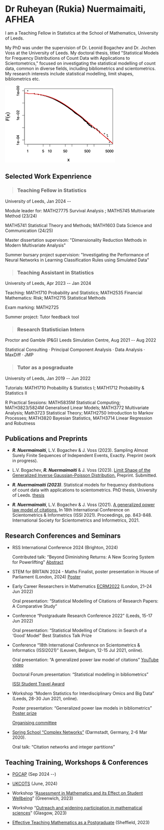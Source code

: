 # Dr Ruheyan (Rukia) Nuermaimaiti, AFHEA

I am a Teaching Fellow in Statistics at the School of Mathematics, University of Leeds. 

My PhD was under the supervision of Dr. Leonid Bogachev and Dr. Jochen Voss at the University of Leeds. My doctoral thesis, titled "Statistical Models for Frequency Distributions of Count Data with Applications to Scientometrics," focused on investigating the statistical modelling of count data, common in diverse fields, including bibliometrics and scientometrics. My research interests include statistical modelling, limit shapes, bibliometrics etc.

![ ](/EJPGPLCCDF.png)

## Selected Work Expenrience

> ### Teaching Fellow in Statistics
 University of Leeds, Jan 2024 -- 

Module leader for: MATH27775 Survival Analysis ; MATH5745 Multivariate Method (23/24)
 
 MATH5741 Statistical Theory and Methods; MATH1603 Data Science and Communication (24/25)
                   
Master dissertation supervison: "Dimensionality Reduction Methods in Modern Multivariate Analysis"

Summer bursary project supervision: "Investigating the Performance of Neural Networks in Learning Classification Rules using Simulated Data"


> ### Teaching Assistant in Statistics
  University of Leeds, Apr 2023 -- Jan 2024
  
  Teaching: MATH1710 Probability and Statistics; MATH2535 Financial Mathematics: Risk; MATH2715 Statistical Methods

  Exam marking: MATH2725 
 
  Summer project: Tutor feedback tool


> ### Research Statistician Intern
  Proctor and Gamble (P&G) Leeds Simulation Centre, Aug 2021 -- Aug 2022
  
  Statistical Consulting · Principal Component Analysis · Data Analysis · MaxDiff · JMP


> ### Tutor as a posgraduate
  University of Leeds, Jan 2019 -- Jun 2022
  
  Tutorials: MATH1710 Probability & Statistics I; MATH1712 Probability & Statistics II
  
  R Practical Sessions: MATH5835M Statistical Computing; MATH3823/5824M Generalised Linear Models;
MATH3772 Multivariate Analysis; Math3723 Statistical Theory; MATH2750 Introduction to Markov
Processes; MATH3820 Bayesian Statistics, MATH3714 Linear Regression and Robutness



## Publications and Preprints

- ***R. Nuermaimaiti***, L.V. Bogachev & J. Voss (2023). Sampling Almost Surely Finite Sequences of Independent Events, Exactly. Preprint (work in progress).

- L.V. Bogachev, ***R. Nuermaimaiti*** & J. Voss (2023). [Limit Shape of the Generalized Inverse Gaussian-Poisson Distribution.](https://arxiv.org/abs/2303.08139) Preprint. Submitted.
  
-	***R. Nuermaimaiti (2023)***. Statistical models for frequency distributions of count data with applications to scientometrics. PhD thesis, University of Leeds. [thesis](https://etheses.whiterose.ac.uk/33446/)

- ***R. Nuermaimaiti***, L.V. Bogachev & J. Voss (2021). [A generalized power law model of citations.](https://eprints.whiterose.ac.uk/179166/) In 18th International Conference on Scientometrics & Informetrics (ISSI 2021). Proceedings, pp. 843-848. International Society for Scientometrics and Informetrics, 2021. 


## Research Conferences and Seminars

 *  RSS International Conference 2024 (Brighton, 2024)
   
    Contributed talk: “Beyond Diminishing Returns: A New Scoring System for Powerlifting" [Abstract](https://virtual.oxfordabstracts.com/#/event/6693/submission/142)
     
* 	STEM for BRITAIN 2024 - Maths Finalist, poster presentation in House of Parliament (London, 2024)
 [Poster](https://stemforbritain.org.uk/2024-Posters/POS_Ruheyan%20Nuermaimaiti_GhcLM.pdf)

 * Early Career Researchers in Mathematics [ECRM2022](https://www.homepages.ucl.ac.uk/~ucahwas/ecrm/) (London, 21–24 Jun 2022)

   Oral presentation: “Statistical Modelling of Citations of Research Papers: A Comparative Study”

 * Conference “Postgraduate Research Conference 2022” (Leeds, 15-17 Jun 2022)
 
   Oral presentation: “Statistical Modelling of Citations: in Search of a ‘Good’ Model” Best Statistics Talk Prize

 * Conference “18th International Conference on Scientometrics & Informatics (ISSI2021)” (Leuven, Belgium, 12-15 Jul 2021, online).
 
   Oral presentation: “A generalized power law model of citations” [YouTube video](https://www.youtube.com/watch?v=GlT3H774qL8)
   
   Doctoral Forum presentation: “Statistical modelling in bibliometrics”
   
   [ISSI Student Travel Award](https://www.issi-society.org/awards/issi-student-travel-award/)

 * Workshop “Modern Statistics for Interdisciplinary Omics and Big Data” (Leeds, 28-30 Jun 2021, online).
 
   Poster presentation: “Generalized power law models in bibliometrics” [Poster prize](https://imforfuture.eu/modern-statistics-for-interdisciplinary-omics-and-big-data/)
   
   [Organising committee](https://imforfuture.eu/meeting-committees/)

 * [Spring School “Complex Networks”](https://www2.mathematik.tu-darmstadt.de/~aurzada/springschool/index.html) (Darmstadt, Germany, 2-6 Mar 2020).
 
   Oral talk: “Citation networks and integer partitions”


## Teaching Training, Workshops & Conferences

* [PGCAP](https://studenteddev.leeds.ac.uk/pgcap/) (Sep 2024 --) 

* [UKCOTS](https://www.ukcots.org/) (June, 2024)

* Workshop “[Assessment in Mathematics and its Effect on Student Wellbeing](https://www.gre.ac.uk/events/current-events/faculty-of-engineering-and-science/workshop-on-assessment-in-mathematics-and-its-effect-on-student-wellbeing)” (Greenwich, 2023)
  
* Workshop “[Outreach and widening participation in mathematical sciences](https://www.gla.ac.uk/schools/mathematicsstatistics/research/stats/teaching/statisticsanddataanalyticseducationalgroup/outreachandwideningparticipation/workshop1/)” (Glasgow, 2023)
  
* [Effective Teaching Mathematics as a Postgraduate](https://sites.google.com/sheffield.ac.uk/ima-rss-pgr-teaching-workshop/home) (Sheffield, 2023)




